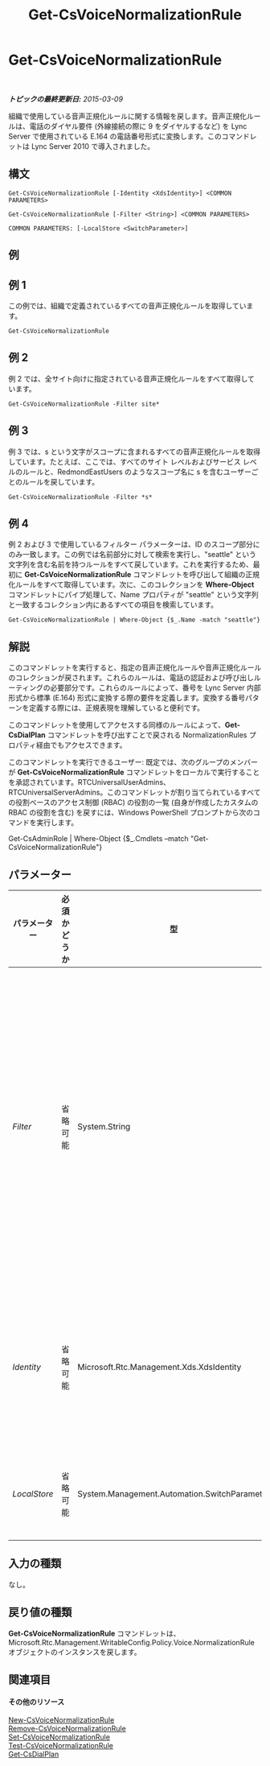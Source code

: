 ﻿---
title: Get-CsVoiceNormalizationRule
TOCTitle: Get-CsVoiceNormalizationRule
ms:assetid: 59fe1370-1cec-4cf9-8f65-029a7c2454d1
ms:mtpsurl: https://technet.microsoft.com/ja-jp/library/Gg398393(v=OCS.15)
ms:contentKeyID: 48272168
ms.date: 05/19/2016
mtps_version: v=OCS.15
ms.translationtype: HT
---

# Get-CsVoiceNormalizationRule

 

_**トピックの最終更新日:** 2015-03-09_

組織で使用している音声正規化ルールに関する情報を戻します。音声正規化ルールは、電話のダイヤル要件 (外線接続の際に 9 をダイヤルするなど) を Lync Server で使用されている E.164 の電話番号形式に変換します。このコマンドレットは Lync Server 2010 で導入されました。

## 構文

    Get-CsVoiceNormalizationRule [-Identity <XdsIdentity>] <COMMON PARAMETERS>

    Get-CsVoiceNormalizationRule [-Filter <String>] <COMMON PARAMETERS>

    COMMON PARAMETERS: [-LocalStore <SwitchParameter>]

## 例

## 例 1

この例では、組織で定義されているすべての音声正規化ルールを取得しています。

    Get-CsVoiceNormalizationRule

## 例 2

例 2 では、全サイト向けに指定されている音声正規化ルールをすべて取得しています。

    Get-CsVoiceNormalizationRule -Filter site*

## 例 3

例 3 では、s という文字がスコープに含まれるすべての音声正規化ルールを取得しています。たとえば、ここでは、すべてのサイト レベルおよびサービス レベルのルールと、RedmondEastUsers のようなスコープ名に s を含むユーザーごとのルールを戻しています。

    Get-CsVoiceNormalizationRule -Filter *s*

## 例 4

例 2 および 3 で使用しているフィルター パラメーターは、ID のスコープ部分にのみ一致します。この例では名前部分に対して検索を実行し、"seattle" という文字列を含む名前を持つルールをすべて戻しています。これを実行するため、最初に **Get-CsVoiceNormalizationRule** コマンドレットを呼び出して組織の正規化ルールをすべて取得しています。次に、このコレクションを **Where-Object** コマンドレットにパイプ処理して、Name プロパティが "seattle" という文字列と一致するコレクション内にあるすべての項目を検索しています。

    Get-CsVoiceNormalizationRule | Where-Object {$_.Name -match "seattle"}

## 解説

このコマンドレットを実行すると、指定の音声正規化ルールや音声正規化ルールのコレクションが戻されます。これらのルールは、電話の認証および呼び出しルーティングの必要部分です。これらのルールによって、番号を Lync Server 内部形式から標準 (E.164) 形式に変換する際の要件を定義します。変換する番号パターンを定義する際には、正規表現を理解していると便利です。

このコマンドレットを使用してアクセスする同様のルールによって、**Get-CsDialPlan** コマンドレットを呼び出すことで戻される NormalizationRules プロパティ経由でもアクセスできます。

このコマンドレットを実行できるユーザー: 既定では、次のグループのメンバーが **Get-CsVoiceNormalizationRule** コマンドレットをローカルで実行することを承認されています。RTCUniversalUserAdmins、RTCUniversalServerAdmins。このコマンドレットが割り当てられているすべての役割ベースのアクセス制御 (RBAC) の役割の一覧 (自身が作成したカスタムの RBAC の役割を含む) を戻すには、Windows PowerShell プロンプトから次のコマンドを実行します。

Get-CsAdminRole | Where-Object {$\_.Cmdlets –match "Get-CsVoiceNormalizationRule"}

## パラメーター


<table>
<colgroup>
<col style="width: 25%" />
<col style="width: 25%" />
<col style="width: 25%" />
<col style="width: 25%" />
</colgroup>
<thead>
<tr class="header">
<th>パラメーター</th>
<th>必須かどうか</th>
<th>型</th>
<th>説明</th>
</tr>
</thead>
<tbody>
<tr class="odd">
<td><p><em>Filter</em></p></td>
<td><p>省略可能</p></td>
<td><p>System.String</p></td>
<td><p>ワイルドカード文字列を使用して、ID に基づいて正規化ルールのコレクションを戻します。フィルターは ID のスコープ部分に対してのみ機能し、名前に対しては機能しないことに注意してください。たとえば *lob* というフィルター値を設定すると、グローバル スコープ (lob という文字が含まれるスコープ) のルールがすべて戻されますが、site:Redmond/lobby という ID を持つルールは戻されません。この場合、lob が含まれるのは ID の名前の部分だけで、スコープには含まれないためです。</p></td>
</tr>
<tr class="even">
<td><p><em>Identity</em></p></td>
<td><p>省略可能</p></td>
<td><p>Microsoft.Rtc.Management.Xds.XdsIdentity</p></td>
<td><p>ルールの一意の識別子です。このパラメーターに値を指定する場合、その値の形式はスコープ/名前の形式 (site:Redmond/Rule1 など) である必要があります。ここでは、site:Redmond がスコープで Rule1 が名前です。</p></td>
</tr>
<tr class="odd">
<td><p><em>LocalStore</em></p></td>
<td><p>省略可能</p></td>
<td><p>System.Management.Automation.SwitchParameter</p></td>
<td><p>中央管理ストア自体からではなく 中央管理ストアのローカル レプリカから、音声正規化ルールを取得します。</p></td>
</tr>
</tbody>
</table>


## 入力の種類

なし。

## 戻り値の種類

**Get-CsVoiceNormalizationRule** コマンドレットは、Microsoft.Rtc.Management.WritableConfig.Policy.Voice.NormalizationRule オブジェクトのインスタンスを戻します。

## 関連項目

#### その他のリソース

[New-CsVoiceNormalizationRule](new-csvoicenormalizationrule.md)  
[Remove-CsVoiceNormalizationRule](remove-csvoicenormalizationrule.md)  
[Set-CsVoiceNormalizationRule](set-csvoicenormalizationrule.md)  
[Test-CsVoiceNormalizationRule](test-csvoicenormalizationrule.md)  
[Get-CsDialPlan](get-csdialplan.md)


